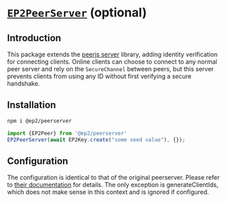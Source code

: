 # [`EP2PeerServer`](./packages/peerserver) (optional)

## Introduction

This package extends the [peerjs server](https://github.com/peers/peerjs-server) library, adding identity verification for connecting clients. Online clients can choose to connect to any normal peer server and rely on the `SecureChannel` between peers, but this server prevents clients from using any ID without first verifying a secure handshake.

## Installation

```bash
npm i @ep2/peerserver
```

```typescript
import {EP2Peer} from '@ep2/peerserver'
EP2PeerServer(await EP2Key.create("some seed value"), {});
```

## Configuration

The configuration is identical to that of the original peerserver. Please refer to [their documentation](https://github.com/peers/peerjs-server) for details. The only exception is generateClientIds, which does not make sense in this context and is ignored if configured.
